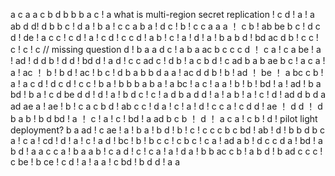 a
c
a
a
c
b
d
b
b
b
a
c !
a  what is multi-region secret replication !
c
d !
a !
a
ab
d
d!
d
b
b
c !
d
a !
b
a !
c
c
a
b
a !
d
c !
b !
c
c
a
a
a ！
c
b !
ab
be
b
c !
d
c
d !
de !
a
c
c !
c
d !
a !
c
d !
c 
c
d !
a
b !
c !
a !
d !
a !
b
a
b
d !
bd
ac
d
b !
c
c !
c !
c !
c
 // missing question
d !
b
a
a
d
c !
a
b
a
ac
b
c
c
c
d ！
c
a !
c
a
be !
a !
ad !
d
d
b !
d
d !
bd
d !
a
d !
c
c
ad
c !
d 
b !
a
c
b
d !
c
ad
b
a
b
ae
b
c !
a
c
a !
a !
ac ！
b !
b
d !
ac !
b
c !
d
b
a
b
b
d
a
a !
ac
d
d
b !
b !
ad ！
be ！
a
bc
c
b !
a !
a
c
d !
d
c
d !
c 
c !
b
a !
b
b
b
a
b
a !
a
bc !
a
c !
a
a !
b !
b !
bd !
a !
ad !
b
a
bd !
b
a !
c
d
be
d
d !
d !
a !
b
d
c !
c !
a
d 
b
a
d
d !
a !
a
b !
a !
c !
d !
ad
d
b
d
a 
ad
ae
a !
ae !
b !
c
a
c
b
d !
ab
c
c !
d
a !
c !
a !
d !
c
c
a !
c
d
d !
ae ！
d
d ！
d
b
a
b !
b
d
bd !
a ！
c !
a !
c !
bd !
a
ad
b
c
b ！
d ！
a
c
a !
c
b !
d ! pilot light deployment?
b
a
ad !
c
ae !
a !
b
a !
b
d !
b !
c !
c
c
c
b
c
bd !
ab !
d !
b
b
d
b
c
a !
c 
a !
cd !
d !
a !
c !
a
d !
bc !
b !
b
c
c !
c
b
c !
c
a !
ad 
a
b !
d
c
c
d 
a !
bd !
a
b
d !
a
a
c
c
a !
b
a
a
b !
c
a
d !
c !
c
a !
a !
d
a !
b
b
ac
c
b !
a
b
d !
b
ad
c
c
c !
c
be !
b
ce !
c
d !
a !
a
a !
c
bd !
b
d
d !
a
a
